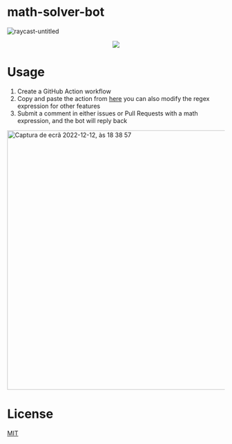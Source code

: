 # math-solver-bot

![raycast-untitled](https://user-images.githubusercontent.com/29093946/207126560-251ef7c1-4b3c-43d0-8bd2-e628e9efa0c0.svg)

<p align="center">
   <a href="/LICENSE"><img src="https://img.shields.io/badge/license-MIT-green.svg?style=flat" /></a>
</p>

# Usage

1. Create a GitHub Action workflow
2. Copy and paste the action from [here](https://github.com/stavares843/math-solver-bot/blob/main/.github/workflows/math-solver.yml) you can also modify the regex expression for other features
3. Submit a comment in either issues or Pull Requests with a math expression, and the bot will reply back



<img width="600" alt="Captura de ecrã 2022-12-12, às 18 38 57" src="https://user-images.githubusercontent.com/29093946/207127409-a731bbec-37d5-43d8-ad1d-9e1845fbc233.png">

# License

[MIT](https://github.com/stavares843/math-solver-bot/blob/main/LICENSE)
